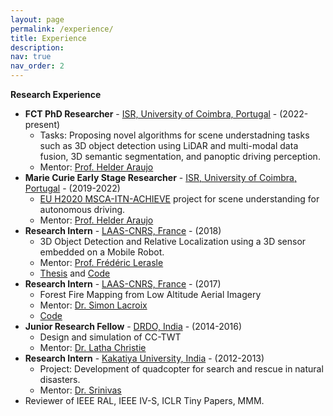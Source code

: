 ```yaml
---
layout: page
permalink: /experience/
title: Experience
description: 
nav: true
nav_order: 2
---
```


**Research Experience**
* **FCT PhD Researcher** - [ISR, University of Coimbra, Portugal](https://isr.uc.pt/) - (2022-present)
  * Tasks: Proposing novel algorithms for scene understadning tasks such as 3D object detection using LiDAR and
multi-modal data fusion, 3D semantic segmentation, and panoptic driving perception.
  * Mentor: [Prof. Helder Araujo](https://orcid.org/0000-0002-9544-424X)
* **Marie Curie Early Stage Researcher** - [ISR, University of Coimbra, Portugal](https://isr.uc.pt/) - (2019-2022)
  * [EU H2020 MSCA-ITN-ACHIEVE](http://www2.imse-cnm.csic.es/achieve-itn/) project for scene understanding for autonomous driving.
  * Mentor: [Prof. Helder Araujo](https://orcid.org/0000-0002-9544-424X)
* **Research Intern** - [LAAS-CNRS, France](https://www.laas.fr/en/) - (2018)
  * 3D Object Detection and Relative Localization using a 3D sensor embedded on a Mobile
Robot.
  * Mentor: [Prof. Frédéric Lerasle](https://homepages.laas.fr/lerasle/)
  * [Thesis](https://github.com/gopi-erabati/Object-Pose-Estimation/blob/master/GopikrishnaErabati-thesis.pdf) and [Code](https://github.com/gopi-erabati/Object-Pose-Estimation)
* **Research Intern** - [LAAS-CNRS, France](https://www.laas.fr/en/) - (2017)
  * Forest Fire Mapping from Low Altitude Aerial Imagery
  * Mentor: [Dr. Simon Lacroix](https://homepages.laas.fr/simon/HomePage/Home.html)
  * [Code](https://github.com/gopi-erabati/Forest-Fire-Mapping-from-low-altitude-aerial-images)
* **Junior Research Fellow** - [DRDO, India](https://www.drdo.gov.in/drdo/labs-establishment/about-us/microwave-tube-research-development-centre-mtrdc) - (2014-2016)
  * Design and simulation of CC-TWT
  * Mentor: [Dr. Latha Christie](https://www.researchgate.net/profile/Latha-Christie-3)
* **Research Intern** - [Kakatiya University, India](https://kitsw.ac.in/) - (2012-2013)
  * Project: Development of quadcopter for search and rescue in natural disasters.
  * Mentor: [Dr. Srinivas](https://www.kitsw.ac.in/departments/ECIE/Faculty_Profiles/KSC.html)
* Reviewer of IEEE RAL, IEEE IV-S, ICLR Tiny Papers, MMM. 